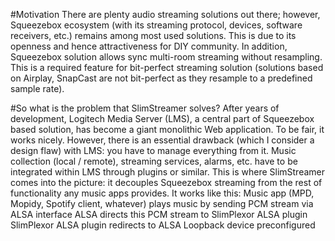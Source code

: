 #Motivation
There are plenty audio streaming solutions out there; however, Squeezebox ecosystem (with its streaming protocol, devices, software receivers, etc.) remains among most used solutions. This is due to its openness and hence attractiveness for DIY community. In addition, Squeezebox solution allows sync multi-room streaming without resampling. This is a required feature for bit-perfect streaming solution (solutions based on Airplay, SnapCast are not bit-perfect as they resample to a predefined sample rate).

#So what is the problem that SlimStreamer solves?
After years of development, Logitech Media Server (LMS), a central part of Squeezebox based solution, has become a giant monolithic Web application. To be fair, it works nicely. However, there is an essential drawback (which I consider a design flaw) with LMS: you have to manage everything from it. Music collection (local / remote), streaming services, alarms, etc. have to be integrated within LMS through plugins or similar.
This is where SlimStreamer comes into the picture: it decouples Squeezebox streaming from the rest of functionality any music apps provides. It works like this:
Music app (MPD, Mopidy, Spotify client, whatever) plays music by sending PCM stream via ALSA interface
ALSA directs this PCM stream to SlimPlexor ALSA plugin
SlimPlexor ALSA plugin redirects to ALSA Loopback device preconfigured 

